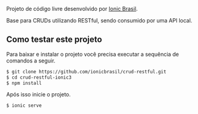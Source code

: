 Projeto de código livre desenvolvido por [Ionic Brasil](http://ionicbrasil.com/).

Base para CRUDs utilizando RESTful, sendo consumido por uma API local.

## Como testar este projeto

Para baixar e instalar o projeto você precisa executar a sequência de comandos a seguir.

```bash
$ git clone https://github.com/ionicbrasil/crud-restful.git
$ cd crud-restful-ionic3
$ npm install
```

Após isso inicie o projeto.

```bash
$ ionic serve
```
